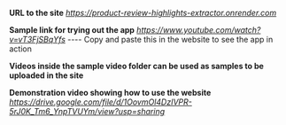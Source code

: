 **URL to the site**
*https://product-review-highlights-extractor.onrender.com*

**Sample link for trying out the app**
*https://www.youtube.com/watch?v=vT3FjSBqYfs*  ---- Copy and paste this in the website to see the app in action

**Videos inside the sample video folder can be used as samples to be uploaded in the site**

**Demonstration video showing how to use the website**
*https://drive.google.com/file/d/1OovmOl4DzIVPR-5rJ0K_Tm6_YnpTVUYm/view?usp=sharing*
